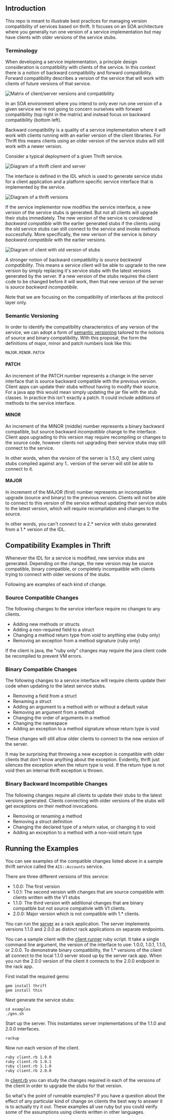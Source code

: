 ## Introduction

This repo is meant to illustrate best practices for managing version
compatibility of services based on thrift.  It focuses on an SOA
architecture where you generally run one version of a service
implementation but may have clients with older versions of the service
stubs.

### Terminology

When developing a service implementation, a principle design
consideration is compatibility with clients of the service.  In this
context there is a notion of backward compatibility and forward
compatibility.  Forward compatibility describes a version of the
service that will work with clients of future versions of that
service.  

![Matrix of client/server versions and compatibility](images/matrix.png)

In an SOA environment where you intend to only ever run one version of
a given service we're not going to concern ourselves with forward
compatibility (top right in the matrix) and instead focus on backward
compatibility (bottom left).

Backward compatibility is a quality of a service implementation where
it will work with clients running with an earlier version of the
client libraries.  For Thrift this means clients using an older
version of the service stubs will still work with a newer version.

Consider a typical deployment of a given Thrift service.  

![Diagram of a thrift client and server](images/client-server.png)

The interface is defined in the IDL which is used to generate service
stubs for a client application and a platform specific service
interface that is implemented by the service.

![Diagram of a thrift versions](images/client-server-versions.png)

If the service implementor now modifies the service interface, a new
version of the service stubs is generated.  But not all clients will
upgrade their stubs immediately.  The new version of the service is
considered *backward compatible* with the earlier generated stubs if
the clients using the old service stubs can still connect to the
service and invoke methods successfully.  More specifically, the new
verison of the service is _binary backward compatibile_ with the
earlier versions.

![Diagram of client with old version of stubs](images/client-server-different-versions.png)

A stronger notion of backward compatibility is *source backward
compatibility*.  This means a service client will be able to upgrade
to the new version by simply replacing it's service stubs with the
latest versions generated by the server.  If a new version of the
stubs requires the client code to be changed before it will work, then
that new version of the server is _source backward incompatibile_.

Note that we are focusing on the compatibility of interfaces at the
protocol layer only.

### Semantic Versioning

In order to identify the compatibility characteristics of any version
of the service, we can adopt a form of [semantic
versioning](http://semver.org/) tailored to the notions of source and
binary compatibility.  With this proposal, the form the definitions of
major, minor and patch numbers look like this:

    MAJOR.MINOR.PATCH

#### PATCH

An increment of the PATCH number represents a change in the server
interface that is source backward compatible with the previous
version.  Client apps can update their stubs without having to modify
their source.  For a java app this would mean simply updating the jar
file with the stub classes.  In practice this isn't exactly a patch.
It could include additions of methods to the service interface.

#### MINOR

An increment of the MINOR (middle) number represents a binary backward
compatible, but source backward _incompatible_ change to the
interface.  Client apps upgrading to this version may require
recompiling or changes to the source code, however clients not upgrading
their service stubs may still connect to the service.

In other words, when the version of the server is 1.5.0, any client using
stubs compiled against any 1.*.* version of the server will still be able
to connect to it.

#### MAJOR

In increment of the MAJOR (first) number represents an incompatible
upgrade (source and binary) to the previous version.  Clients will not be
able to connect to this version of the service without updating their
service stubs to the latest version, which will require recompilation and
changes to the source.  

In other words, you can't connect to a 2.* service with stubs generated
from a 1.* version of the IDL.

## Compatibility Examples in Thrift

Whenever the IDL for a service is modified, new service stubs are generated.
Depending on the change, the new version may be source compatible, binary 
compatible, or completely incompatible with clients trying to connect
with older versions of the stubs.

Following are examples of each kind of change.

### Source Compatible Changes

The following changes to the service interface require no changes to
any clients.

* Adding new methods or structs
* Adding a non-required field to a struct
* Changing a method return type from void to anything else (ruby only)
* Removing an exception from a method signature (ruby only)

If the client is java, the "ruby only" changes may require the java client
code be recompiled to prevent VM errors.

### Binary Compatible Changes

The following changes to a service interface will require clients
update their code when updating to the latest service stubs.

* Removing a field from a struct
* Renaming a struct
* Adding an argument to a method with or without a default value
* Removing an argument from a method
* Changing the order of arguments in a method
* Changing the namespace 
* Adding an exception to a method signature whose return type is void

These changes will still allow older clients to connect to the new
version of the server.

It may be surprising that throwing a new exception is compatible with
older clients that don't know anything about the exception.
Evidently, thrift just silences the exception when the return type is
void.  If the return type is not void then an internal thrift
exception is thrown.

### Binary Backward Incompatible Changes

The following changes require all clients to update their stubs to the
latest versions generated.  Clients connecting with older versions of
the stubs will get exceptions on their method invocations.

* Removing or renaming a method
* Removing a struct definition
* Changing the declared type of a return value, or changing it to void
* Adding an exception to a method with a non-void return type

## Running the Examples

You can see examples of the compatible changes listed above in a
sample thrift service called the `AIS::Accounts` service.

There are three different versions of this service:

* 1.0.0: The first version
* 1.0.1: The second version with changes that are source compatible with clients written with the V1 stubs
* 1.1.0: The third version with additional changes that are binary compatible but not source compativle with V1 clients.
* 2.0.0: Major version which is not compatible with 1.* clients.

You can run the [server](examples/server.rb) as a rack application.
The server implements versions 1.1.0 and 2.0.0 as distinct rack
applications on separate endpoints.

You can a sample client with the [client runner](examples/client.rb)
ruby script.  It take a single command line argument, the version of
the interface to use: 1.0.0, 1.0.1, 1.1.0, or 2.0.0.  To demonstrate
binary compatibility, the 1.* versions of the client all connect to
the local 1.1.0 server stood up by the server rack app.  When you run
the 2.0.0 version of the client it connects to the 2.0.0 endpoint in
the rack app.

First install the required gems:

    gem install thrift
    gem install thin

Next generate the service stubs:

    cd examples
    ./gen.sh

Start up the server.  This instantiates server implementations of the
1.1.0 and 2.0.0 interfaces.

    rackup

Now run each version of the client.

    ruby client.rb 1.0.0
    ruby client.rb 1.0.1
    ruby client.rb 1.1.0
    ruby client.rb 2.0.0

In [client.rb](examples/client.rb) you can study the changes required
in each of the versions of the client in order to upgrade the stubs
for that version.

So what's the point of runnable examples?  If you have a question
about the effect of any particular kind of change on clients the best
way to answer it is to actually try it out.  These examples all use
ruby but you could verify some of the assumptions using clients
written in other languages.
